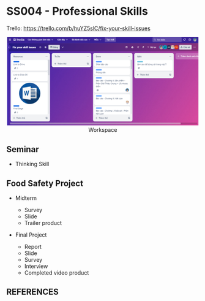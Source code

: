# SS004 - Professional Skills

Trello: https://trello.com/b/huYZ5slC/fix-your-skill-issues

<div align="center">
   <img src="Images/Trello_overview.png" alt="Trello Workspace"" width="500"/>
</div>

<div align="center">
   Workspace
</div>

## Seminar
+ Thinking Skill

## Food Safety Project
- Midterm
   + Survey
   + Slide
   + Trailer product

- Final Project
   + Report
   + Slide
   + Survey
   + Interview
   + Completed video product

## REFERENCES
